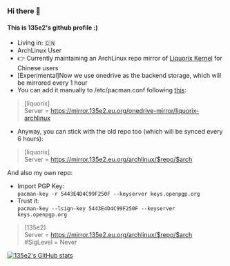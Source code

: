 ### Hi there 👋
#### This is 135e2's github profile :)
- Living in: :cn:
- ArchLinux User
- :point_right: Currently maintaining an ArchLinux repo mirror of [Liquorix Kernel](https://liquorix.net) for Chinese users
- [Experimental]Now we use onedrive as the backend storage, which will be mirrored every 1 hour
- You can add it manually to /etc/pacman.conf following [this](https://wiki.archlinux.org/title/Unofficial_user_repositories#liquorix):
>[liquorix]  
Server = https://mirror.135e2.eu.org/onedrive-mirror/liquorix-archlinux

- Anyway, you can stick with the old repo too (which will be synced every 6 hours):
>[liquorix]  
Server = https://mirror.135e2.eu.org/archlinux/$repo/$arch  

And also my own repo:
* Import PGP Key:  
`pacman-key -r 5443E4D4C99F250F --keyserver keys.openpgp.org`
* Trust it:  
`pacman-key --lsign-key 5443E4D4C99F250F --keyserver keys.openpgp.org`
>[135e2]  
Server = https://mirror.135e2.eu.org/archlinux/$repo/$arch  
#SigLevel = Never

[![135e2's GitHub stats](https://github-readme-stats.vercel.app/api?username=135e2&theme=vue&show_icons=true)](https://github.com/anuraghazra/github-readme-stats)
